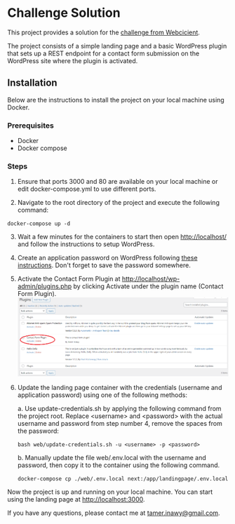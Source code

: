 # Challenge Solution
This project provides a solution for the [challenge from Webcicient](https://doc.clickup.com/9015258856/p/h/8cnkvq8-17615/a53c839aef0d9a0).

The project consists of a simple landing page and a basic WordPress plugin that sets up a REST endpoint for a contact form submission on the WordPress site where the plugin is activated.

## Installation
Below are the instructions to install the project on your local machine using Docker.

### Prerequisites
- Docker
- Docker compose

### Steps
1. Ensure that ports 3000 and 80 are available on your local machine or edit docker-compose.yml to use different ports.

2. Navigate to the root directory of the project and execute the following command:
```
docker-compose up -d
```

3. Wait a few minutes for the containers to start then open [http://localhost/](http://localhost/) and follow the instructions to setup WordPress.

4. Create an application password on WordPress following [these instructions](https://agilitywriter.ai/guide/application-password-for-wordpress/). Don't forget to save the password somewhere.

5. Activate the Contact Form Plugin at <http://localhost/wp-admin/plugins.php> by clicking Activate under the plugin name (Contact Form Plugin).
![Activate the Contact Form Plugin!](demo.png "Activate the Contact Form Plugin!")

6. Update the landing page container with the credentials (username and application password) using one of the following methods:

    a. Use update-credentials.sh by applying the following command from the project root. Replace \<username\> and \<password\> with the actual username and password from step number 4, remove the spaces from the password:
    ```
    bash web/update-credentials.sh -u <username> -p <password>
    ```

    b. Manually update the file web/.env.local with the username and password, then copy it to the container using the following command.
    ```
    docker-compose cp ./web/.env.local next:/app/landingpage/.env.local
    ```

Now the project is up and running on your local machine. You can start using the landing page at <http://localhost:3000>.

If you have any questions, please contact me at <tamer.inawy@gmail.com>.
